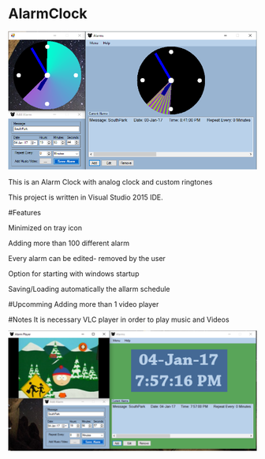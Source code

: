 # AlarmClock
![alt tag](https://raw.githubusercontent.com/Obrelix/AlarmClock/master/Images/Main3.PNG)

This is an Alarm Clock with analog clock and custom ringtones

This project is written in Visual Studio 2015 IDE.

#Features

Minimized on tray icon

Adding more than 100 different alarm

Every alarm can be edited- removed by the user

Option for starting with windows startup

Saving/Loading automatically the allarm schedule

#Upcomming
Adding more than 1 video player

#Notes
It is necessary VLC player in order to play music and Videos


![alt tag](https://raw.githubusercontent.com/Obrelix/AlarmClock/master/Images/Main4.PNG)
